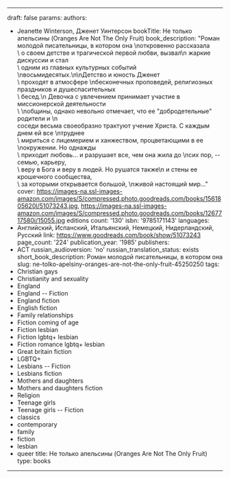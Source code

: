 ---
draft: false
params:
  authors:
  - Jeanette Winterson, Дженет Уинтерсон
  bookTitle: Не только апельсины (Oranges Are Not The Only Fruit)
  book_description: "Роман молодой писательницы, в котором она \nоткровенно рассказала\
    \ о своем детстве и трагической первой любви, вызвал\n жаркие дискуссии и стал\
    \ одним из главных культурных событий \nвосьмидесятых.\n\nДетство и юность Дженет\
    \ проходят в атмосфере \nбесконечных проповедей, религиозных праздников и душеспасительных\
    \ бесед.\n Девочка с увлечением принимает участие в миссионерской деятельности\
    \ \nобщины, однако невольно отмечает, что ее \"добродетельные\" родители и \n\
    соседи весьма своеобразно трактуют учение Христа. С каждым днем ей все \nтруднее\
    \ мириться с лицемерием и ханжеством, процветающими в ее \nокружении. Но однажды\
    \ приходит любовь… и разрушает все, чем она жила до \nсих пор, -- семью, карьеру,\
    \ веру в Бога и веру в людей. Но рушатся также\n и стены ее крошечного сообщества,\
    \ за которыми открывается большой, \nживой настоящий мир…"
  cover: https://images-na.ssl-images-amazon.com/images/S/compressed.photo.goodreads.com/books/1561805620l/51073243.jpg,
    https://images-na.ssl-images-amazon.com/images/S/compressed.photo.goodreads.com/books/1267717580i/15055.jpg
  editions count: '130'
  isbn: '9785171143'
  languages:
  - Английский, Испанский, Итальянский, Немецкий, Нидерландский, Русский
  link: https://www.goodreads.com/book/show/51073243
  page_count: '224'
  publication_year: '1985'
  publishers:
  - АСТ
  russian_audioversion: 'no'
  russian_translation_status: exists
  short_book_description: Роман молодой писательницы, в котором она
  slug: ne-tolko-apelsiny-oranges-are-not-the-only-fruit-45250250
  tags:
  - Christian gays
  - Christianity and sexuality
  - England
  - England -- Fiction
  - England fiction
  - English fiction
  - Family relationships
  - Fiction coming of age
  - Fiction lesbian
  - Fiction lgbtq+ lesbian
  - Fiction romance lgbtq+ lesbian
  - Great britain fiction
  - LGBTQ+
  - Lesbians -- Fiction
  - Lesbians fiction
  - Mothers and daughters
  - Mothers and daughters fiction
  - Religion
  - Teenage girls
  - Teenage girls -- Fiction
  - classics
  - contemporary
  - family
  - fiction
  - lesbian
  - queer
title: Не только апельсины (Oranges Are Not The Only Fruit)
type: books
------
